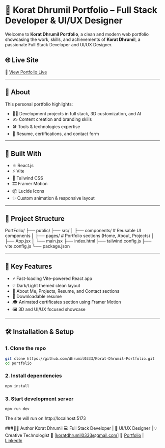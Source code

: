 # 💼 Korat Dhrumil Portfolio – Full Stack Developer & UI/UX Designer

Welcome to **Korat Dhrumil Portfolio**, a clean and modern web portfolio showcasing the work, skills, and achievements of **Korat Dhrumil**, a passionate Full Stack Developer and UI/UX Designer.

## 🌐 Live Site

🔗 [View Portfolio Live](https://korat-dhrumil-portfolio.vercel.app/)

---

## 🧠 About

This personal portfolio highlights:
- 👨‍💻 Development projects in full stack, 3D customization, and AI
- ✍️ Content creation and branding skills
- 🛠️ Tools & technologies expertise
- 📜 Resume, certifications, and contact form

---

## 🚀 Built With

- ⚛️ React.js
- ⚡ Vite
- 💨 Tailwind CSS
- 🎞️ Framer Motion
- 📦 Lucide Icons
- ✨ Custom animation & responsive layout

---

## 📁 Project Structure

PortFolio/
├── public/
├── src/
│ ├── components/ # Reusable UI components
│ ├── pages/ # Portfolio sections (Home, About, Projects)
│ ├── App.jsx
│ └── main.jsx
├── index.html
├── tailwind.config.js
├── vite.config.js
└── package.json



---

## 📸 Key Features

- ⚡ Fast-loading Vite-powered React app
- 💡 Dark/Light themed clean layout
- 💬 About Me, Projects, Resume, and Contact sections
- 📜 Downloadable resume
- 🎓 Animated certificates section using Framer Motion
- 🖼️ 3D and UI/UX focused showcase

---

## 🛠️ Installation & Setup

### 1. Clone the repo

```bash
git clone https://github.com/dhrumil0333/Korat-Dhrumil-Portfolio.git
cd portfolio
```

### 2. Install dependencies

``` bash
npm install
```

### 3. Start development server
``` bash
npm run dev
```

The site will run on http://localhost:5173

###👨‍💻 Author
      Korat Dhrumil
      💻 Full Stack Developer | 🎨 UI/UX Designer | 💡 Creative Technologist
      📧 [koratdhrumil0333@gmail.com]
      🔗 [Portfolio](https://korat-dhrumil-portfolio.vercel.app/) | [LinkedIn](https://www.linkedin.com/in/korat-dhrumil-740817320?utm_source=share&utm_campaign=share_via&utm_content=profile&utm_medium=android_app)




